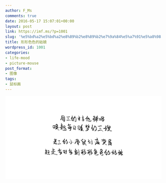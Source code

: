 ```yaml
---
author: F_Ms
comments: true
date: 2016-05-17 15:07:01+00:00
layout: post
link: https://imf.ms/?p=1001
slug: '%e5%bd%a2%e5%bd%a2%e8%89%b2%e8%89%b2%e7%9a%84%e5%a7%91%e5%a8%98'
title: 形形色色的姑娘
wordpress_id: 1001
categories:
- life-mood
- picture-mouse
post_format:
- 图像
tags:
- 鼠标画
---
```


![周三的木吉他弹唱唤起每日睡梦的三嫂，老三的小滑鼠划满荧屏赶走每时每刻形形色色的姑娘_20160515](/img/post/wp/2016/05/周三的木吉他弹唱唤起每日睡梦的三嫂，老三的小滑鼠划满荧屏赶走每时每刻形形色色的姑娘_20160515.png)
